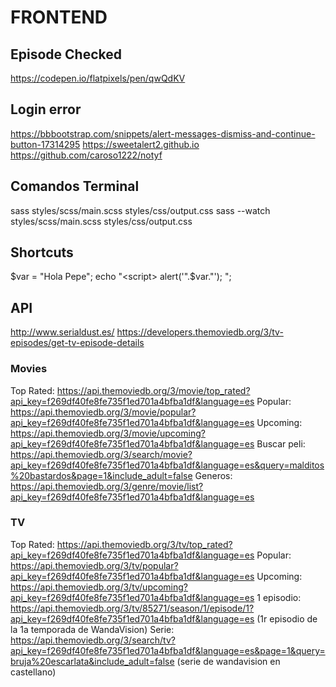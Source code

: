 # FRONTEND

## Episode Checked
https://codepen.io/flatpixels/pen/qwQdKV


## Login error
https://bbbootstrap.com/snippets/alert-messages-dismiss-and-continue-button-17314295
https://sweetalert2.github.io
https://github.com/caroso1222/notyf

## Comandos Terminal
sass styles/scss/main.scss  styles/css/output.css
sass --watch styles/scss/main.scss styles/css/output.css

## Shortcuts
$var = "Hola Pepe";
echo "<script> alert('".$var."'); </script>";

## API
http://www.serialdust.es/
https://developers.themoviedb.org/3/tv-episodes/get-tv-episode-details

### Movies
Top Rated: https://api.themoviedb.org/3/movie/top_rated?api_key=f269df40fe8fe735f1ed701a4bfba1df&language=es
Popular: https://api.themoviedb.org/3/movie/popular?api_key=f269df40fe8fe735f1ed701a4bfba1df&language=es
Upcoming: https://api.themoviedb.org/3/movie/upcoming?api_key=f269df40fe8fe735f1ed701a4bfba1df&language=es
Buscar peli: https://api.themoviedb.org/3/search/movie?api_key=f269df40fe8fe735f1ed701a4bfba1df&language=es&query=malditos%20bastardos&page=1&include_adult=false
Generos: https://api.themoviedb.org/3/genre/movie/list?api_key=f269df40fe8fe735f1ed701a4bfba1df&language=es

### TV
Top Rated: https://api.themoviedb.org/3/tv/top_rated?api_key=f269df40fe8fe735f1ed701a4bfba1df&language=es
Popular: https://api.themoviedb.org/3/tv/popular?api_key=f269df40fe8fe735f1ed701a4bfba1df&language=es
Upcoming: https://api.themoviedb.org/3/tv/upcoming?api_key=f269df40fe8fe735f1ed701a4bfba1df&language=es
1 episodio: https://api.themoviedb.org/3/tv/85271/season/1/episode/1?api_key=f269df40fe8fe735f1ed701a4bfba1df&language=es (1r episodio de la 1a temporada de WandaVision)
Serie: https://api.themoviedb.org/3/search/tv?api_key=f269df40fe8fe735f1ed701a4bfba1df&language=es&page=1&query=bruja%20escarlata&include_adult=false (serie de wandavision en castellano)